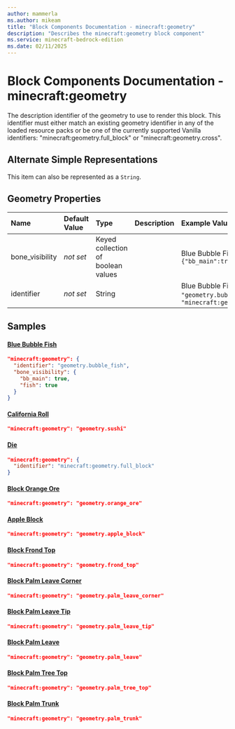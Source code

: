 ```yaml
---
author: mammerla
ms.author: mikeam
title: "Block Components Documentation - minecraft:geometry"
description: "Describes the minecraft:geometry block component"
ms.service: minecraft-bedrock-edition
ms.date: 02/11/2025 
---
```


# Block Components Documentation - minecraft:geometry

The description identifier of the geometry to use to render this block. This identifier must either match an existing geometry identifier in any of the loaded resource packs or be one of the currently supported Vanilla identifiers: "minecraft:geometry.full_block" or "minecraft:geometry.cross".

## Alternate Simple Representations

This item can also be represented as a `String`.


## Geometry Properties

|Name       |Default Value |Type |Description |Example Values |
|:----------|:-------------|:----|:-----------|:------------- |
| bone_visibility | *not set* | Keyed collection of boolean values |  | Blue Bubble Fish: `{"bb_main":true,"fish":true}` | 
| identifier | *not set* | String |  | Blue Bubble Fish: `"geometry.bubble_fish"`, Die: `"minecraft:geometry.full_block"` | 

## Samples

#### [Blue Bubble Fish](https://github.com/microsoft/minecraft-samples/tree/main/custom_blocks/behavior_packs/custom_blocks/blocks/blue_bubble_fish.json)


```json
"minecraft:geometry": {
  "identifier": "geometry.bubble_fish",
  "bone_visibility": {
    "bb_main": true,
    "fish": true
  }
}
```

#### [California Roll](https://github.com/microsoft/minecraft-samples/tree/main/custom_blocks/behavior_packs/custom_blocks/blocks/california_roll.json)


```json
"minecraft:geometry": "geometry.sushi"
```

#### [Die](https://github.com/microsoft/minecraft-samples/tree/main/custom_blocks/behavior_packs/custom_blocks/blocks/die.json)


```json
"minecraft:geometry": {
  "identifier": "minecraft:geometry.full_block"
}
```

#### [Block Orange Ore](https://github.com/microsoft/minecraft-samples/tree/main/custom_features/basic_orange_ore/behavior_packs/basic_orange_ore/blocks/orange_ore.block.json)


```json
"minecraft:geometry": "geometry.orange_ore"
```

#### [Apple Block](https://github.com/microsoft/minecraft-samples/tree/main/custom_features/example_feature_set/behavior_packs/example_feature_set/blocks/apple_block.json)


```json
"minecraft:geometry": "geometry.apple_block"
```

#### [Block Frond Top](https://github.com/microsoft/minecraft-samples/tree/main/palm_tree_blocks_and_features/palm_tree_blocks/behavior_packs/palm_tree/blocks/frond_top.block.json)


```json
"minecraft:geometry": "geometry.frond_top"
```

#### [Block Palm Leave Corner](https://github.com/microsoft/minecraft-samples/tree/main/palm_tree_blocks_and_features/palm_tree_blocks/behavior_packs/palm_tree/blocks/palm_leave_corner.block.json)


```json
"minecraft:geometry": "geometry.palm_leave_corner"
```

#### [Block Palm Leave Tip](https://github.com/microsoft/minecraft-samples/tree/main/palm_tree_blocks_and_features/palm_tree_blocks/behavior_packs/palm_tree/blocks/palm_leave_tip.block.json)


```json
"minecraft:geometry": "geometry.palm_leave_tip"
```

#### [Block Palm Leave](https://github.com/microsoft/minecraft-samples/tree/main/palm_tree_blocks_and_features/palm_tree_blocks/behavior_packs/palm_tree/blocks/palm_leave.block.json)


```json
"minecraft:geometry": "geometry.palm_leave"
```

#### [Block Palm Tree Top](https://github.com/microsoft/minecraft-samples/tree/main/palm_tree_blocks_and_features/palm_tree_blocks/behavior_packs/palm_tree/blocks/palm_tree_top.block.json)


```json
"minecraft:geometry": "geometry.palm_tree_top"
```

#### [Block Palm Trunk](https://github.com/microsoft/minecraft-samples/tree/main/palm_tree_blocks_and_features/palm_tree_blocks/behavior_packs/palm_tree/blocks/palm_trunk.block.json)


```json
"minecraft:geometry": "geometry.palm_trunk"
```
